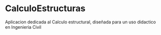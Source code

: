 # CalculoEstructuras
Aplicacion dedicada al Calculo estructural, diseñada para un uso didactico en Ingenieria Civil
